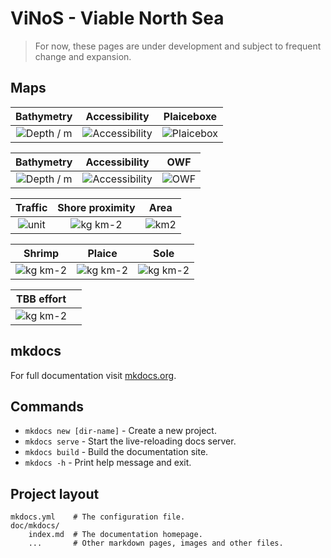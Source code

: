 <!--
SPDX-FileCopyrightText: 2023 Helmholtz-Zentrum hereon GmbH
SPDX-License-Identifier: CC0-1.0
SPDX-FileContributor: Carsten Lemmen <carsten.lemmen@hereon.de>
-->

# ViNoS - Viable North Sea

> For now, these pages are under development and subject to frequent change and expansion.

## Maps

|              Bathymetry               |                Accessibility                 | Plaiceboxe                           |
| :-----------------------------------: | :------------------------------------------: | ------------------------------------ |
| ![Depth / m](./assets/bathymetry.png) | ![Accessibility](./assets/accessibility.png) | ![Plaicebox](./assets/plaicebox.png) |

|              Bathymetry               |                Accessibility                 | OWF                      |
| :-----------------------------------: | :------------------------------------------: | ------------------------ |
| ![Depth / m](./assets/bathymetry.png) | ![Accessibility](./assets/accessibility.png) | ![OWF](./assets/owf.png) |

|            Traffic            |             Shore proximity              |           Area            |
| :---------------------------: | :--------------------------------------: | :-----------------------: |
| ![unit](./assets/traffic.png) | ![kg km-2](./assets/shore_proximity.png) | ![km2](./assets/area.png) |

|             Shrimp              |             Plaice              |             Sole              |
| :-----------------------------: | :-----------------------------: | :---------------------------: |
| ![kg km-2](./assets/shrimp.png) | ![kg km-2](./assets/plaice.png) | ![kg km-2](./assets/sole.png) |

|                 TBB effort                  |     |
| :-----------------------------------------: | :-: |
| ![kg km-2](./assets/emodnet_tbb_effort.png) |     |

## mkdocs

For full documentation visit [mkdocs.org](https://www.mkdocs.org).

## Commands

- `mkdocs new [dir-name]` - Create a new project.
- `mkdocs serve` - Start the live-reloading docs server.
- `mkdocs build` - Build the documentation site.
- `mkdocs -h` - Print help message and exit.

## Project layout

    mkdocs.yml    # The configuration file.
    doc/mkdocs/
        index.md  # The documentation homepage.
        ...       # Other markdown pages, images and other files.
